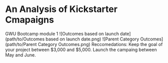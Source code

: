 # An Analysis of Kickstarter Cmapaigns
GWU Bootcamp module 1
![Outcomes based on launch date](path/to/Outcomes based on launch date.png)
![Parent Category Outcomes](path/to/Parent Category Outcomes.png)
Reccomedations: Keep the goal of your project between $3,000 and $5,000. Launch the campaing between May and June. 
